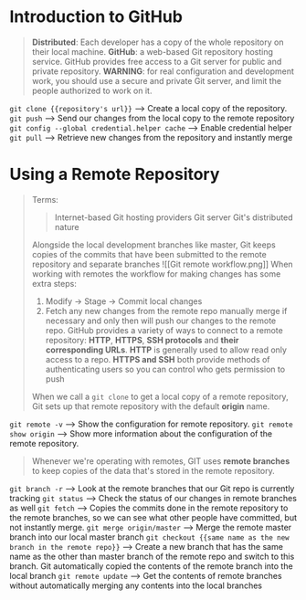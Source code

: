 # Introduction to GitHub
>**Distributed**: Each developer has a copy of the whole repository on their local machine.
>**GitHub**: a web-based Git repository hosting service. GitHub provides free access to a Git server for public and private repository.
>**WARNING**: for real configuration and development work, you should use a secure and private Git server, and limit the people authorized to work on it.

`git clone {{repository's url}}`
--> Create a local copy of the repository.
`git push` 
--> Send our changes from the local copy to the remote repository
`git config --global credential.helper cache`
--> Enable credential helper
`git pull`
--> Retrieve new changes from the repository and instantly merge

# Using a Remote Repository
>Terms:
>>Internet-based Git hosting providers
>>Git server
>>Git's distributed nature 
>
>Alongside the local development branches like master, Git keeps copies of the commits that have been submitted to the remote repository and separate branches
>![[Git remote workflow.png]]
>When working with remotes the workflow for making changes has some extra steps:
>1. Modify -> Stage -> Commit local changes
>2. Fetch any new changes from the remote repo manually merge if necessary and only then will push our changes to the remote repo.
>GitHub provides a variety of ways to connect to a remote repository: **HTTP**, **HTTPS**, **SSH protocols** and **their corresponding URLs**. **HTTP** is generally used to allow read only access to a repo. **HTTPS and SSH** both provide methods of authenticating users so you can control who gets permission to push
>
>When we call a `git clone` to get a local copy of a remote repository, Git sets up that remote repository with the default **origin** name.

`git remote -v`
--> Show the configuration for remote repository.
`git remote show origin`
--> Show more information about the configuration of the remote repository.

>Whenever we're operating with remotes, GIT uses **remote branches** to keep copies of the data that's stored in the remote repository.

`git branch -r`
--> Look at the remote branches that our Git repo is currently tracking
`git status`
--> Check the status of our changes in remote branches as well
`git fetch`
--> Copies the commits done in the remote repository to the remote branches, so we can see what other people have committed, but not instantly merge.
`git merge origin/master`
--> Merge the remote master branch into our local master branch
`git checkout {{same name as the new branch in the remote repo}}`
--> Create a new branch that has the same name as the other than master branch of the remote repo and switch to this branch. Git automatically copied the contents of the remote branch into the local branch
`git remote update`
--> Get the contents of remote branches without automatically merging any contents into the local branches